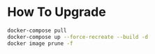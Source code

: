 # How To Upgrade

```sh
docker-compose pull
docker-compose up --force-recreate --build -d
docker image prune -f
```
